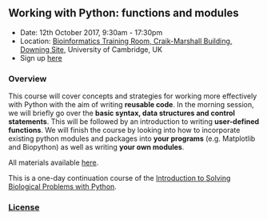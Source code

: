## Working with Python: functions and modules

- Date: 12th October 2017, 9:30am - 17:30pm
- Location: [Bioinformatics Training Room, Craik-Marshall Building, Downing Site](https://www.google.co.uk/maps/search/Craik-Marshall+Building,+Downing+Site,+Cambridge/@52.202042,0.1201856,17z/data=!3m1!4b1?hl=en-GB), University of Cambridge, UK
- Sign up [here](https://training.cam.ac.uk/event/2168523)

### Overview
This course will cover concepts and strategies for working more effectively with Python with the aim of writing **reusable code**. In the morning session, we will briefly go over the **basic syntax, data structures and control statements**. This will be followed by an introduction to writing **user-defined functions**. We will finish the course by looking into how to incorporate existing python modules and packages into **your programs** (e.g. Matplotlib and Biopython) as well as writing **your own modules**. 

All materials available [here](https://github.com/semacu/python-functions-and-modules/blob/master/python_fm_intro.ipynb).

This is a one-day continuation course of the [Introduction to Solving Biological Problems with Python](https://github.com/pycam/python-basic).

### [License](https://github.com/semacu/python-functions-and-modules/blob/master/LICENSE)

